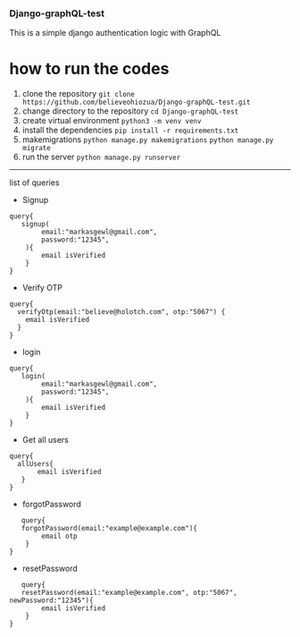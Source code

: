### Django-graphQL-test
This is a simple django authentication logic with GraphQL
# how  to run the codes

1. clone the repository `git clone https://github.com/believeohiozua/Django-graphQL-test.git`
2. change directory to the repository `cd Django-graphQL-test`
3. create virtual environment `python3 -m venv venv`
4. install the dependencies `pip install -r requirements.txt`
5. makemigrations `python manage.py makemigrations`
                  `python manage.py migrate`
6. run the server `python manage.py runserver`

<hr>



list of queries

-  Signup 
```
query{
   signup(
        email:"markasgewl@gmail.com",
        password:"12345", 
    ){
        email isVerified
    }
} 
```

- Verify OTP
```
query{
  verifyOtp(email:"believe@holotch.com", otp:"5067") {
    email isVerified 
  }
}
```


- login 
```
query{
   login(
        email:"markasgewl@gmail.com",
        password:"12345", 
    ){
        email isVerified
    }
} 
```

- Get all users
 ```
 query{
   allUsers{
        email isVerified
    }
}
```

- forgotPassword 
```
   query{
   forgotPassword(email:"example@example.com"){
        email otp
    }
}
```

- resetPassword 
```
   query{
   resetPassword(email:"example@example.com", otp:"5067", newPassword:"12345"){
        email isVerified
    }
}
```